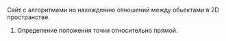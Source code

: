 Сайт с  алгоритмами но нахождению отношений между обьектами в 2D пространстве.

1) Определение положения точки относительно прямой.
